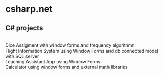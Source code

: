 # csharp.net
<h2> C# projects </h2> </br>
 Dice Assigment with window forms and frequency algorithmn </br>
 Flight Information System using Window Forms and db connected model with SQL server </br>
 Teaching Assistant App using Window Forms </br>
 Calculator using window forms and external math libraries </br>

